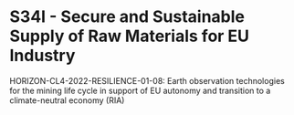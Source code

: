 # S34I - Secure and Sustainable Supply of Raw Materials for EU Industry

HORIZON-CL4-2022-RESILIENCE-01-08: Earth observation technologies for the mining life cycle in support of EU autonomy and transition to a climate-neutral economy (RIA)
